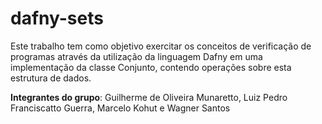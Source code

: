 # dafny-sets

Este trabalho tem como objetivo exercitar os conceitos de verificação de programas através da utilização da linguagem Dafny em uma implementação da classe Conjunto, contendo operações sobre esta estrutura de dados.

**Integrantes do grupo**: Guilherme de Oliveira Munaretto, Luiz Pedro Franciscatto Guerra, Marcelo Kohut e Wagner Santos